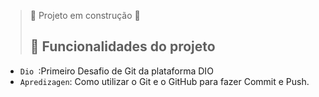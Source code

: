 > :construction: Projeto em construção :construction:
> ## :hammer: Funcionalidades do projeto

- `Dio `:Primeiro Desafio de Git da plataforma DIO
- `Apredizagen`: Como utilizar o Git e o GitHub para fazer Commit e Push.

